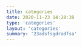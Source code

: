```yaml
---
title: categories
date: 2020-11-23 14:28:38
type: 'categories'
layout: 'categories'
summary: '23adsfsgdradfsa'
---
```

